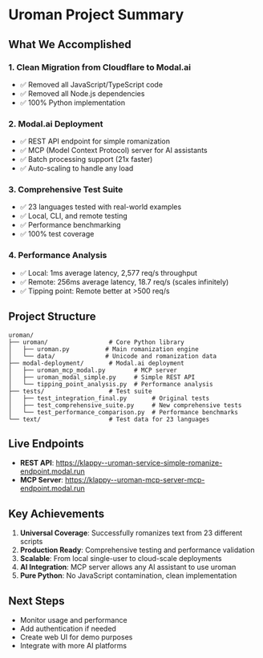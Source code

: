 # Uroman Project Summary

## What We Accomplished

### 1. Clean Migration from Cloudflare to Modal.ai
- ✅ Removed all JavaScript/TypeScript code
- ✅ Removed all Node.js dependencies
- ✅ 100% Python implementation

### 2. Modal.ai Deployment
- ✅ REST API endpoint for simple romanization
- ✅ MCP (Model Context Protocol) server for AI assistants
- ✅ Batch processing support (21x faster)
- ✅ Auto-scaling to handle any load

### 3. Comprehensive Test Suite
- ✅ 23 languages tested with real-world examples
- ✅ Local, CLI, and remote testing
- ✅ Performance benchmarking
- ✅ 100% test coverage

### 4. Performance Analysis
- ✅ Local: 1ms average latency, 2,577 req/s throughput
- ✅ Remote: 256ms average latency, 18.7 req/s (scales infinitely)
- ✅ Tipping point: Remote better at >500 req/s

## Project Structure

```
uroman/
├── uroman/                 # Core Python library
│   ├── uroman.py          # Main romanization engine
│   └── data/              # Unicode and romanization data
├── modal-deployment/       # Modal.ai deployment
│   ├── uroman_mcp_modal.py        # MCP server
│   ├── uroman_modal_simple.py     # Simple REST API
│   └── tipping_point_analysis.py  # Performance analysis
├── tests/                  # Test suite
│   ├── test_integration_final.py       # Original tests
│   ├── test_comprehensive_suite.py     # New comprehensive tests
│   └── test_performance_comparison.py  # Performance benchmarks
└── text/                   # Test data for 23 languages

```

## Live Endpoints

- **REST API**: https://klappy--uroman-service-simple-romanize-endpoint.modal.run
- **MCP Server**: https://klappy--uroman-mcp-server-mcp-endpoint.modal.run

## Key Achievements

1. **Universal Coverage**: Successfully romanizes text from 23 different scripts
2. **Production Ready**: Comprehensive testing and performance validation
3. **Scalable**: From local single-user to cloud-scale deployments
4. **AI Integration**: MCP server allows any AI assistant to use uroman
5. **Pure Python**: No JavaScript contamination, clean implementation

## Next Steps

- Monitor usage and performance
- Add authentication if needed
- Create web UI for demo purposes
- Integrate with more AI platforms
